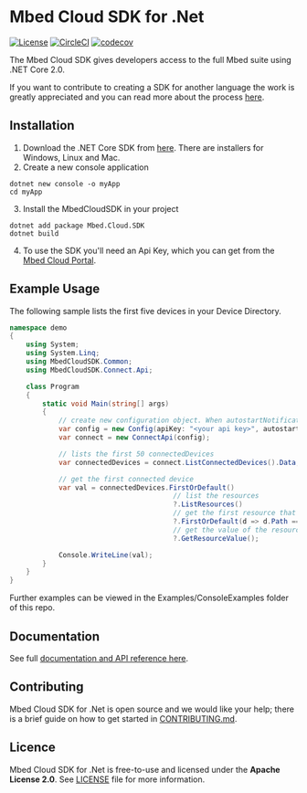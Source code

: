 # Mbed Cloud SDK for .Net

[![License](https://img.shields.io/badge/License-Apache%202.0-blue.svg)](https://spdx.org/licenses/Apache-2.0.html)
[![CircleCI](https://circleci.com/gh/ARMmbed/mbed-cloud-sdk-dotnet.svg?style=shield&circle-token=68538baa897f82e3dcc38a48315e9ba24977b183)](https://circleci.com/gh/ARMmbed/mbed-cloud-sdk-dotnet)
[![codecov](https://codecov.io/gh/ARMmbed/mbed-cloud-sdk-dotnet/branch/master/graph/badge.svg?token=r8Bg3F9X7V)](https://codecov.io/gh/ARMmbed/mbed-cloud-sdk-dotnet)

The Mbed Cloud SDK gives developers access to the full Mbed suite using .NET Core 2.0.

If you want to contribute to creating a SDK for another language the work is
greatly appreciated and you can read more about the process
[here](https://github.com/ARMmbed/mbed-cloud-sdk-codegen/blob/master/docs/create-new-language.md).

## Installation

1. Download the .NET Core SDK from [here](https://www.microsoft.com/net/download). There are installers for Windows, Linux and Mac.
2. Create a new console application

```
dotnet new console -o myApp
cd myApp
```

3. Install the MbedCloudSDK in your project

```
dotnet add package Mbed.Cloud.SDK
dotnet build
```

4. To use the SDK you'll need an Api Key, which you can get from the [Mbed Cloud Portal](https://portal.mbedcloud.com/).

## Example Usage

The following sample lists the first five devices in your Device Directory.

```csharp
namespace demo
{
    using System;
    using System.Linq;
    using MbedCloudSDK.Common;
    using MbedCloudSDK.Connect.Api;

    class Program
    {
        static void Main(string[] args)
        {
            // create new configuration object. When autostartNotifications is true, you don't need to open a notification channel manually
            var config = new Config(apiKey: "<your api key>", autostartNotifications: true);
            var connect = new ConnectApi(config);

            // lists the first 50 connectedDevices
            var connectedDevices = connect.ListConnectedDevices().Data;

            // get the first connected device
            var val = connectedDevices.FirstOrDefault()
                                        // list the resources
                                        ?.ListResources()
                                        // get the first resource that matches the path /3201/0/5853
                                        ?.FirstOrDefault(d => d.Path == "/3201/0/5853")
                                        // get the value of the resource
                                        ?.GetResourceValue();

            Console.WriteLine(val);
        }
    }
}
```

Further examples can be viewed in the Examples/ConsoleExamples folder of this repo.

## Documentation

See full [documentation and API reference here](https://cloud.mbed.com/docs/latest/mbed-cloud-sdk-dotnet/index.html).

## Contributing

Mbed Cloud SDK for .Net is open source and we would like your help; there is a
brief guide on how to get started in [CONTRIBUTING.md](CONTRIBUTING.md).

## Licence

Mbed Cloud SDK for .Net is free-to-use and licensed under the **Apache License
2.0**. See [LICENSE](LICENSE) file for more information.
